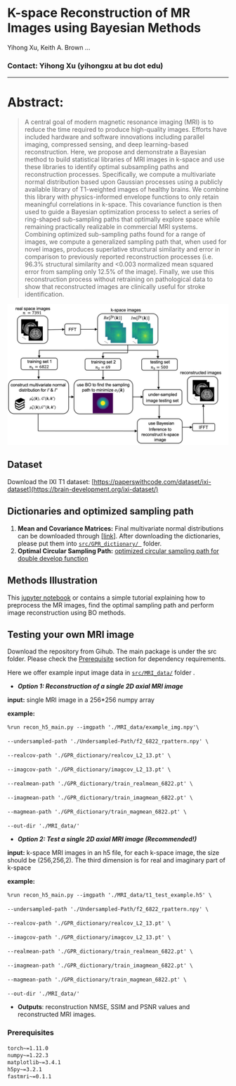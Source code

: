 # K-space Reconstruction of MR Images using Bayesian Methods
Yihong Xu, Keith A. Brown ... 

### Contact: Yihong Xu (yihongxu at bu dot edu)

--- 
# Abstract: 
> A central goal of modern magnetic resonance imaging (MRI) is to reduce the time required to produce high-quality images. Efforts have included hardware and software innovations including parallel imaging, compressed sensing, and deep learning-based reconstruction. Here, we propose and demonstrate a Bayesian method to build statistical libraries of MRI images in k-space and use these libraries to identify optimal subsampling paths and reconstruction processes. Specifically, we compute a multivariate normal distribution based upon Gaussian processes using a publicly available library of T1-weighted images of healthy brains. We combine this library with physics-informed envelope functions to only retain meaningful correlations in k-space. This covariance function is then used to guide a Bayesian optimization process to select a series of ring-shaped sub-sampling paths that optimally explore space while remaining practically realizable in commercial MRI systems. Combining optimized sub-sampling paths found for a range of images, we compute a generalized sampling path that, when used for novel images, produces superlative structural similarity and error in comparison to previously reported reconstruction processes (i.e. 96.3% structural similarity and <0.003 normalized mean squared error from sampling only 12.5% of the image). Finally, we use this reconstruction process without retraining on pathological data to show that reconstructed images are clinically useful for stroke identification.  

![alt text](https://github.com/yihonglilyxu/KspaceMRIBO/blob/main/KspaceMRIBO_pipeline.png)

## Dataset
 Download the IXI T1 dataset: 
  [https://paperswithcode.com/dataset/ixi-dataset](https://brain-development.org/ixi-dataset/)
##  Dictionaries and optimized sampling path 
 1. **Mean and Covariance Matrices:**
  Final multivariate normal distributions can be downloaded through [[link](https://drive.google.com/drive/folders/1aArnrAfU8tZ0KAci09W5le4NTeI4UnUn?usp=share_link)]. After downloading the dictionaries, please put them into [ `src/GPR_dictionary/ `](src/GPR_dictionary/) folder. 
 2. **Optimal Circular Sampling Path:**
[optimized circular sampling path for double develop function ](https://github.com/yihonglilyxu/KspaceMRIBO/blob/963f73001bd518aa722b47a180ebd4e5283fca13/src/Undersampled-Path/f2_6822_rpattern.npy)
## Methods Illustration 
This [jupyter notebook](https://github.com/facebookresearch/fastMRI/tree/master/fastMRI_tutorial.ipynb)  or contains a simple tutorial
explaining how to preprocess the MR images, find the optimal sampling path and perform image reconstruction using BO methods. 

## Testing your own MRI image  
Download the repository from Gihub. The main package is under the src folder. Please check the [Prerequisite](#Prerequisites) section for dependency requirements. 

Here we offer example input image data in [`src/MRI_data/`](src/MRI_data/) folder .

 - ***Option 1: Reconstruction of  a single 2D axial MRI image***

**input:** single MRI image in a 256*256 numpy array 

**example:**
 ```
%run recon_h5_main.py --imgpath './MRI_data/example_img.npy'\

--undersampled-path './Undersampled-Path/f2_6822_rpattern.npy' \

--realcov-path './GPR_dictionary/realcov_L2_13.pt' \

--imagcov-path './GPR_dictionary/imagcov_L2_13.pt' \

--realmean-path './GPR_dictionary/train_realmean_6822.pt' \

--imagmean-path './GPR_dictionary/train_imagmean_6822.pt' \

--magmean-path './GPR_dictionary/train_magmean_6822.pt' \

--out-dir './MRI_data/'
```

 - ***Option 2: Test a single 2D axial MRI image (Recommended!)***

 **input:** k-space MRI images in an h5 file, for each k-space image, the size should be (256,256,2). The third dimension is for real and imaginary part of k-space 

**example:**
 ```
%run recon_h5_main.py --imgpath './MRI_data/t1_test_example.h5' \

--undersampled-path './Undersampled-Path/f2_6822_rpattern.npy' \

--realcov-path './GPR_dictionary/realcov_L2_13.pt' \

--imagcov-path './GPR_dictionary/imagcov_L2_13.pt' \

--realmean-path './GPR_dictionary/train_realmean_6822.pt' \

--imagmean-path './GPR_dictionary/train_imagmean_6822.pt' \

--magmean-path './GPR_dictionary/train_magmean_6822.pt' \

--out-dir './MRI_data/'
```

 - **Outputs**: reconstruction NMSE, SSIM and PSNR values and reconstructed MRI images. 
 

### Prerequisites
```
torch~=1.11.0
numpy~=1.22.3
matplotlib~=3.4.1
h5py~=3.2.1
fastmri~=0.1.1
```
